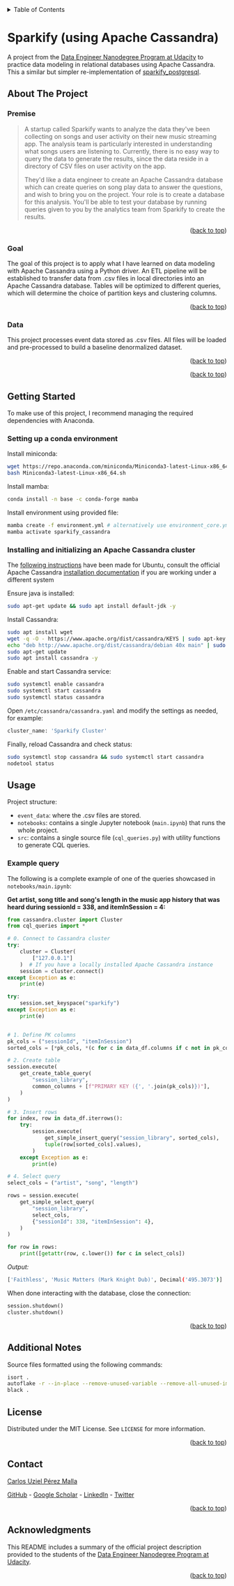 <div id="top"></div>

<!-- TABLE OF CONTENTS -->
<details>
  <summary>Table of Contents</summary>
  <ol>
    <li>
      <a href="#about-the-project">About The Project</a>
      <ul>
        <li><a href="#premise">Premise</a></li>
        <li><a href="#goal">Goal</a></li>
        <li><a href="#data">Data</a></li>
      </ul>
    </li>
    <li>
      <a href="#getting-started">Getting Started</a>
      <ul>
        <li><a href="#setting-up-a-conda-environment">Setting up a conda environment</a></li>
        <li><a href="#initializing-postgresql-database">Initializing PostgreSQL database</a></li>
      </ul>
    </li>
    <li><a href="#usage">Usage</a></li>
    <li><a href="#additional-notes">Additional Notes</a></li>
    <li><a href="#license">License</a></li>
    <li><a href="#contact">Contact</a></li>
    <li><a href="#acknowledgments">Acknowledgments</a></li>
  </ol>
</details>

# Sparkify (using Apache Cassandra)

A project from the [Data Engineer Nanodegree Program at Udacity](https://www.udacity.com/course/data-engineer-nanodegree--nd027) to practice data modeling in relational databases using Apache Cassandra. This a similar but simpler re-implementation of [sparkify_postgresql](https://github.com/CarlosUziel/sparkify_postgresql).

## About The Project

### Premise

> A startup called Sparkify wants to analyze the data they've been collecting on songs and user activity on their new music streaming app. The analysis team is particularly interested in understanding what songs users are listening to. Currently, there is no easy way to query the data to generate the results, since the data reside in a directory of CSV files on user activity on the app.
>
> They'd like a data engineer to create an Apache Cassandra database which can create queries on song play data to answer the questions, and wish to bring you on the project. Your role is to create a database for this analysis. You'll be able to test your database by running queries given to you by the analytics team from Sparkify to create the results.

<p align="right">(<a href="#top">back to top</a>)</p>

### Goal

The goal of this project is to apply what I have learned on data modeling with Apache Cassandra using a Python driver. An ETL pipeline will be established to transfer data from .csv files in local directories into an Apache Cassandra database. Tables will be optimized to different queries, which will determine the choice of partition keys and clustering columns.

<p align="right">(<a href="#top">back to top</a>)</p>

### Data

This project processes event data stored as .csv files. All files will be loaded and pre-processed to build a baseline denormalized dataset.

<p align="right">(<a href="#top">back to top</a>)</p>


<p align="right">(<a href="#top">back to top</a>)</p>

## Getting Started

To make use of this project, I recommend managing the required dependencies with Anaconda.

### Setting up a conda environment

Install miniconda:

```bash
wget https://repo.anaconda.com/miniconda/Miniconda3-latest-Linux-x86_64.sh
bash Miniconda3-latest-Linux-x86_64.sh
```

Install mamba:

```bash
conda install -n base -c conda-forge mamba
```

Install environment using provided file:

```bash
mamba create -f environment.yml # alternatively use environment_core.yml if base system is not debian
mamba activate sparkify_cassandra
```

### Installing and initializing an Apache Cassandra cluster

The [following instructions](https://www.hostinger.com/tutorials/set-up-and-install-cassandra-ubuntu/#How_to_Install_Cassandra_on_Ubuntu_1804_2004_and_2204) have been made for Ubuntu, consult the official Apache Cassandra [installation documentation](https://cassandra.apache.org/doc/latest/cassandra/getting_started/installing.html) if you are working under a different system

Ensure java is installed:
```bash
sudo apt-get update && sudo apt install default-jdk -y
```

Install Cassandra:
```bash
sudo apt install wget
wget -q -O - https://www.apache.org/dist/cassandra/KEYS | sudo apt-key add -
echo "deb http://www.apache.org/dist/cassandra/debian 40x main" | sudo tee -a /etc/apt/sources.list.d/cassandra.sources.list
sudo apt-get update
sudo apt install cassandra -y
```

Enable and start Cassandra service:
```bash
sudo systemctl enable cassandra
sudo systemctl start cassandra
sudo systemctl status cassandra
```

Open `/etc/cassandra/cassandra.yaml` and modify the settings as needed, for example:
```bash
cluster_name: 'Sparkify Cluster'
```

Finally, reload Cassandra and check status:
```bash
sudo systemctl stop cassandra && sudo systemctl start cassandra
nodetool status
```

## Usage

Project structure:

- `event_data`: where the .csv files are stored.
- `notebooks`: contains a single Jupyter notebook (`main.ipynb`) that runs the whole project.
- `src`: contains a single source file (`cql_queries.py`) with utility functions to generate CQL queries.

### Example query

The following is a complete example of one of the queries showcased in `notebooks/main.ipynb`:

**Get artist, song title and song's length in the music app history that was heard during sessionId = 338, and itemInSession = 4:**

```python
from cassandra.cluster import Cluster
from cql_queries import *

# 0. Connect to Cassandra cluster
try:
    cluster = Cluster(
        ["127.0.0.1"]
    )  # If you have a locally installed Apache Cassandra instance
    session = cluster.connect()
except Exception as e:
    print(e)

try:
    session.set_keyspace("sparkify")
except Exception as e:
    print(e)


# 1. Define PK columns
pk_cols = ("sessionId", "itemInSession")
sorted_cols = [*pk_cols, *(c for c in data_df.columns if c not in pk_cols)]

# 2. Create table
session.execute(
    get_create_table_query(
        "session_library",
        common_columns + [f"PRIMARY KEY ({', '.join(pk_cols)})"],
    )
)

# 3. Insert rows
for index, row in data_df.iterrows():
    try:
        session.execute(
            get_simple_insert_query("session_library", sorted_cols),
            tuple(row[sorted_cols].values),
        )
    except Exception as e:
        print(e)

# 4. Select query
select_cols = ("artist", "song", "length")

rows = session.execute(
    get_simple_select_query(
        "session_library",
        select_cols,
        {"sessionId": 338, "itemInSession": 4},
    )
)

for row in rows:
    print([getattr(row, c.lower()) for c in select_cols])
```

*Output:*

```bash
['Faithless', 'Music Matters (Mark Knight Dub)', Decimal('495.3073')]
```

When done interacting with the database, close the connection:

```python
session.shutdown()
cluster.shutdown()
```

<p align="right">(<a href="#top">back to top</a>)</p>

## Additional Notes

Source files formatted using the following commands:

```bash
isort .
autoflake -r --in-place --remove-unused-variable --remove-all-unused-imports --ignore-init-module-imports .
black .
```

## License

Distributed under the MIT License. See `LICENSE` for more information.

<p align="right">(<a href="#top">back to top</a>)</p>

## Contact

[Carlos Uziel Pérez Malla](https://www.carlosuziel-pm.dev/)

[GitHub](https://github.com/CarlosUziel) - [Google Scholar](https://scholar.google.es/citations?user=tEz_OeIAAAAJ&hl=es&oi=ao) - [LinkedIn](https://at.linkedin.com/in/carlos-uziel-p%C3%A9rez-malla-323aa5124) - [Twitter](https://twitter.com/perez_malla)

<p align="right">(<a href="#top">back to top</a>)</p>

## Acknowledgments

This README includes a summary of the official project description provided to the students of the [Data Engineer Nanodegree Program at Udacity](https://www.udacity.com/course/data-engineer-nanodegree--nd027).

<p align="right">(<a href="#top">back to top</a>)</p>
